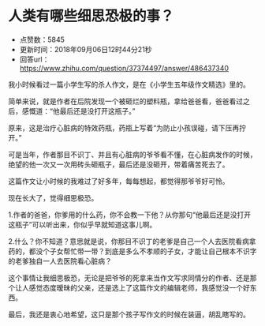 # 人类有哪些细思恐极的事？
- 点赞数：5845
- 更新时间：2018年09月06日12时44分21秒
- 回答url：https://www.zhihu.com/question/37374497/answer/486437340
<body>
 <p data-pid="Euq9t02p">我小时候看过一篇小学生写的杀人作文，是在《小学生五年级作文精选》里的。</p>
 <p data-pid="ONYUXHbE">简单来说，就是作者在后院发现一个被砸烂的塑料瓶，拿给爸爸看，爸爸看过之后，感慨道：“他最后还是没打开这瓶子。”</p>
 <p data-pid="iLNVpe4J">原来，这是治疗心脏病的特效药瓶，药瓶上写着“为防止小孩误碰，请下压再拧开。”</p>
 <p data-pid="15cfWjzj">可是当年，作者那目不识丁、并且有心脏病的爷爷看不懂，在心脏病发作的时候，绝望的他一次又一次用砖头砸瓶子，最后还是没砸开，带着痛苦死去了。</p>
 <p data-pid="nvhOzBIO">这篇作文让小时候的我难过了好多年，每每想起，都觉得那爷爷好可怜。</p>
 <p data-pid="jsakzUPR">现在长大了，觉得细思极恐。</p>
 <p data-pid="rU5O7McK">1.作者的爸爸，你爹用的什么药，你不会教一下他？从你那句“他最后还是没打开这瓶子”可以听出来，你似乎早就知道这事儿啊。</p>
 <p data-pid="IHsamMcH">2.什么？你不知道？意思就是说，你那目不识丁的老爹是自己一个人去医院看病拿药的，都没个子女帮忙带一带？到底是多么不孝顺的子女，才能让自己根本不识字的老爹独自一人去医院看心脏病？</p>
 <p data-pid="1I3hYbI7">这个事情让我细思极恐，无论是把爷爷的死拿来当作文写求同情分的作者、还是那个让人感觉态度暧昧的父亲，还是选上了这篇作文的编辑老师，我感觉没一个好东西。</p>
 <p data-pid="dpfl0bIx">最后，我还是衷心地希望，这只是那个孩子写作文的时候在装逼，胡乱瞎写的。</p>
</body>